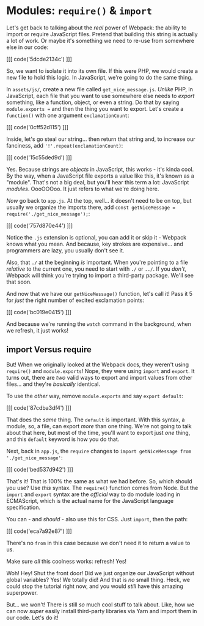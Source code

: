 # Modules: `require()` & `import`

Let's get back to talking about the *real* power of Webpack: the ability to import
or require JavaScript files. Pretend that building this string is actually a lot
of work. Or maybe it's something we need to re-use from somewhere else in our code:

[[[ code('5dcde2134c') ]]]

So, we want to isolate it into its own file. If this were PHP, we would create a
new file to hold this logic. In JavaScript, we're going to do the same thing.

In `assets/js/`, create a new file called `get_nice_message.js`. *Unlike* PHP,
in JavaScript, each file that you want to use somewhere else needs to *export*
something, like a function, object, or even a string. Do that by saying
`module.exports =` and then the thing you want to export. Let's create a
`function()` with one argument `exclamationCount`:

[[[ code('0cff52d115') ]]]

Inside, let's go steal our string... then return that string and, to increase our fanciness,
add `'!'.repeat(exclamationCount)`:

[[[ code('15c55ded9d') ]]]

Yes. Because strings are *objects* in JavaScript, this works - it's kinda cool.
By the way, when a JavaScript file exports a value like this, it's known as a
"module". That's not a big deal, but you'll hear this term a lot: JavaScript
*modules*. OooOOOoo. It just refers to what we're doing here.

*Now* go back to `app.js`. At the top, well... it doesn't need to be on top, but
usually we organize the imports there, add
`const getNiceMessage = require('./get_nice_message');`:

[[[ code('757d870e44') ]]]

Notice the `.js` extension is optional, you can add it or skip it - Webpack knows
what you mean. And because, key strokes are expensive... and programmers are lazy,
you usually don't see it.

Also, that `./` at the beginning *is* important. When you're pointing to a file
*relative* to the current one, you need to start with `./` or `../`. If you *don't*,
Webpack will think you're trying to import a third-party package. We'll see that
soon.

And now that we have our `getNiceMessage()` function, let's call it! Pass it 5 for
*just* the right number of excited exclamation points:

[[[ code('bc019e0415') ]]]

And because we're running the `watch` command in the background, when we refresh,
it just works!

## import Versus require

But! When we originally looked at the Webpack docs, they weren't using `require()`
and `module.exports`! Nope, they were using `import` and `export`. It turns out,
there are *two* valid ways to export and import values from other files... and
they're *basically* identical.

To use the *other* way, remove `module.exports` and say `export default`:

[[[ code('87cdba3df4') ]]]

That does the *same* thing. The `default` is important. With this syntax, a module,
so, a file, can export *more* than one thing. We're not going to talk about that
here, but most of the time, you'll want to export just *one* thing, and this `default`
keyword is how you do that.

Next, back in `app.js`, the `require` changes to
`import getNiceMessage from './get_nice_message'`:

[[[ code('bed537d942') ]]]

That's it! That is 100% the same as what we had before. So, which should you use?
Use *this* syntax. The `require()` function comes from Node. But the `import` and
`export` syntax are the *official* way to do module loading in ECMAScript, which
is the actual name for the JavaScript language specification.

You can - and *should* - also use this for CSS. Just `import`, then the path:

[[[ code('eca7a92e87') ]]]

There's no `from` in this case because we don't need it to return a value to us.

Make sure *all* this coolness works: refresh! Yes!

Woh! Hey! Shut the front door! Did we just organize our JavaScript without global
variables? Yes! We totally did! And that is *no* small thing. Heck, we could stop
the tutorial right now, and you would *still* have this amazing superpower.

But... we won't! There is still *so* much cool stuff to talk about. Like,
how we can now *super* easily install third-party libraries via Yarn and import
them in our code. Let's do it!
